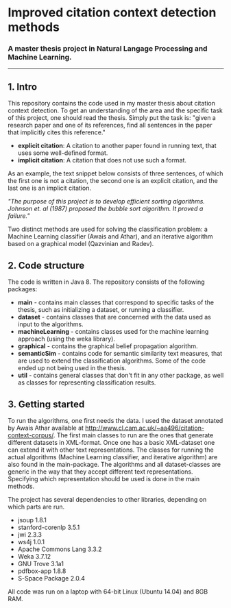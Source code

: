 # Improved citation context detection methods
### A master thesis project in Natural Langage Processing and Machine Learning. 
---
## 1. Intro
This repository contains the code used in my master thesis about citation context detection. To get an understanding of the area and the specific task of this project, one should read the thesis. Simply put the task is: "given a research paper and one of its references, find all sentences in the paper that implicitly cites this reference." 

* **explicit citation**: A citation to another paper found in running text, that uses some well-defined format.
* **implicit citation**: A citation that does not use such a format.

As an example, the text snippet below consists of three sentences, of which the first one is not a citation, the second one is an explicit citation, and the last one is an implicit citation.

*"The purpose of this project is to develop efficient sorting algorithms. Johnson et. al (1987) proposed the bubble sort algorithm. It proved a failure."*

Two distinct methods are used for solving the classification problem: a Machine Learning classifier (Awais and Athar), and an iterative algorithm based on a graphical model (Qazvinian and Radev).

## 2. Code structure
The code is written in Java 8. The repository consists of the following packages:
* **main** - contains main classes that correspond to specific tasks of the thesis, such as initializing a dataset, or running a classifier.
* **dataset** - contains classes that are concerned with the data used as input to the algorithms. 
* **machineLearning** - contains classes used for the machine learning approach (using the weka library).
* **graphical** - contains the graphical belief propagation algorithm.
* **semanticSim** - contains code for semantic similarity text measures, that are used to extend the classification algorithms. Some of the code ended up not being used in the thesis.
* **util** - contains general classes that don't fit in any other package, as well as classes for representing classification results.

## 3. Getting started
To run the algorithms, one first needs the data. I used the dataset annotated by Awais Athar available at http://www.cl.cam.ac.uk/~aa496/citation-context-corpus/. The first main classes to run are the ones that generate different datasets in XML-format. Once one has a basic XML-dataset one can extend it with other text representations. The classes for running the actual algorithms (Machine Learning classifier, and iterative algorithm) are also found in the main-package. The algorithms and all dataset-classes are generic in the way that they accept different text representations. Specifying which representation should be used is done in the main methods. 

The project has several dependencies to other libraries, depending on which parts are run.
* jsoup 1.8.1
* stanford-corenlp 3.5.1
* jwi 2.3.3
* ws4j 1.0.1
* Apache Commons Lang 3.3.2
* Weka 3.7.12
* GNU Trove 3.1a1
* pdfbox-app 1.8.8
* S-Space Package 2.0.4

All code was run on a laptop with 64-bit Linux (Ubuntu 14.04) and 8GB RAM.

